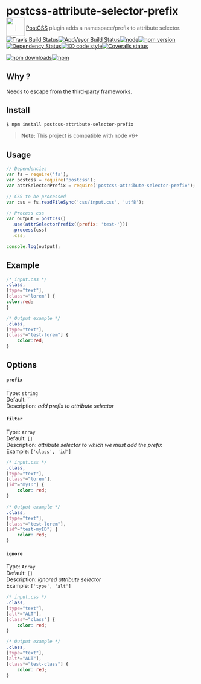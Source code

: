 # postcss-attribute-selector-prefix <a href="https://github.com/postcss/postcss"><img align="left" height="49" src="http://postcss.github.io/postcss/logo.svg"></a>

> [PostCSS](https://github.com/postcss/postcss) plugin adds a namespace/prefix to attribute selector.

[![Travis Build Status](https://img.shields.io/travis/scrum/postcss-attribute-selector-prefix/master.svg?style=flat-square&label=unix)](https://travis-ci.org/scrum/postcss-attribute-selector-prefix)[![AppVeyor Build Status](https://img.shields.io/appveyor/ci/GitScrum/postcss-attribute-selector-prefix/master.svg?style=flat-square&label=windows)](https://ci.appveyor.com/project/GitScrum/postcss-attribute-selector-prefix)[![node](https://img.shields.io/node/v/postcss-attribute-selector-prefix.svg?maxAge=2592000&style=flat-square)]()[![npm version](https://img.shields.io/npm/v/postcss-attribute-selector-prefix.svg?style=flat-square)](https://www.npmjs.com/package/postcss-attribute-selector-prefix)[![Dependency Status](https://david-dm.org/gitscrum/postcss-attribute-selector-prefix.svg?style=flat-square)](https://david-dm.org/gitscrum/postcss-attribute-selector-prefix)[![XO code style](https://img.shields.io/badge/code_style-XO-5ed9c7.svg?style=flat-square)](https://github.com/sindresorhus/xo)[![Coveralls status](https://img.shields.io/coveralls/scrum/postcss-attribute-selector-prefix.svg?style=flat-square)](https://coveralls.io/r/scrum/postcss-attribute-selector-prefix)

[![npm downloads](https://img.shields.io/npm/dm/postcss-attribute-selector-prefix.svg?style=flat-square)](https://www.npmjs.com/package/postcss-attribute-selector-prefix)[![npm](https://img.shields.io/npm/dt/postcss-attribute-selector-prefix.svg?style=flat-square)](https://www.npmjs.com/package/postcss-attribute-selector-prefix)

## Why ?
Needs to escape from the third-party frameworks.

## Install

```bash
$ npm install postcss-attribute-selector-prefix 
```

> **Note:** This project is compatible with node v6+

## Usage

```js
// Dependencies
var fs = require('fs');
var postcss = require('postcss');
var attrSelectorPrefix = require('postcss-attribute-selector-prefix');

// CSS to be processed
var css = fs.readFileSync('css/input.css', 'utf8');

// Process css
var output = postcss()
  .use(attrSelectorPrefix({prefix: 'test-'}))
  .process(css)
  .css;

console.log(output);
```

## Example

```css
/* input.css */
.class, 
[type="text"], 
[class*="lorem"] {
color:red; 
}
```

```css
/* Output example */
.class, 
[type="text"], 
[class*="test-lorem"] { 
    color:red; 
}
```

## Options

#### `prefix`

Type: `string`  
Default: ``  
Description: *add prefix to attribute selector*

#### `filter`

Type: `Array`  
Default: `[]`  
Description: *attribute selector to which we must add the prefix*  
Example: `['class', 'id']`  

```css
/* input.css */
.class, 
[type="text"], 
[class*="lorem"],
[id^="myID"] { 
    color: red; 
}
```

```css
/* Output example */
.class, 
[type="text"], 
[class*="test-lorem"],
[id^="test-myID"] { 
    color: red; 
}
```

#### `ignore`


Type: `Array`  
Default: `[]`  
Description: *ignored attribute selector*  
Example: `['type', 'alt']`

```css
/* input.css */
.class, 
[type="text"], 
[alt*="ALT"],
[class*="class"] { 
    color: red; 
}
```

```css
/* Output example */
.class, 
[type="text"], 
[alt*="ALT"],
[class*="test-class"] { 
    color: red; 
}
```
